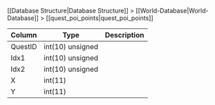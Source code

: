 [[Database Structure|Database Structure]] > [[World-Database|World-Database]] > [[quest_poi_points|quest_poi_points]]

Column | Type | Description
--- | --- | ---
QuestID | int(10) unsigned | 
Idx1 | int(10) unsigned | 
Idx2 | int(10) unsigned | 
X | int(11) | 
Y | int(11) | 
